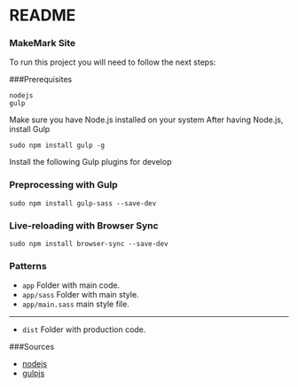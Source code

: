 # README #
### MakeMark Site ###

To run this project you will need to follow the next steps:

###Prerequisites

```
nodejs
gulp

```

Make sure you have Node.js installed on your system
After having Node.js, install Gulp

```
sudo npm install gulp -g

```

Install the following Gulp plugins for develop

### Preprocessing with Gulp

```
sudo npm install gulp-sass --save-dev

```

### Live-reloading with Browser Sync

```
sudo npm install browser-sync --save-dev

```

### Patterns
- ``app`` Folder with main code.
- ``app/sass`` Folder with main style.
- ``app/main.sass`` main style file.

-----------------------

- ``dist`` Folder with production code.

###Sources

- [ nodejs ](https://nodejs.org/es/)
- [ gulpjs ](http://gulpjs.com/)
